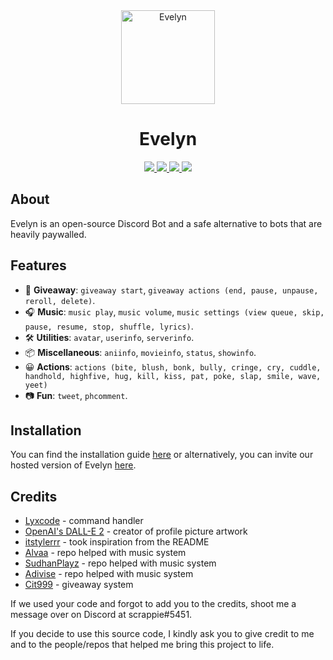 <div align=center>
  <a href="logo">
    <img src="https://cdn.discordapp.com/attachments/925125325107658832/1009974907377033216/dalle_girl_v2.png" alt="Evelyn" height="150px" width="150px"
  ></a>
  
</div>
  <h1 align=center>Evelyn</h1>

  <div align=center>
    <a href="https://github.com/discordjs">
      <img src="https://img.shields.io/badge/discord.js-v14.2.0-blue.svg?logo=npm">
    </a>

  <a href="#">
  <img src="https://img.shields.io/github/issues/notscrappie/Evelyn"
  </a>

  <a href="https://github.com/cryolabs/Evelyn">
  <img src="https://img.shields.io/github/stars/notscrappie/Evelyn"
  </a>

  <a href="https://discord.gg/HwkDSs7X82">
    <img src="https://img.shields.io/discord/838499177243738172?color=5865F2&logo=discord&logoColor=white"/>
   </a>
</div>

## About

Evelyn is an open-source Discord Bot and a safe alternative to bots that are heavily paywalled.

## Features

- 🎉 **Giveaway**: `giveaway start`, `giveaway actions (end, pause, unpause, reroll, delete)`.
- 🎧 **Music**: `music play`, `music volume`, `music settings (view queue, skip, pause, resume, stop, shuffle, lyrics)`.
- 🛠️ **Utilities**: `avatar`, `userinfo`, `serverinfo`.
- 📦 **Miscellaneous**: `aniinfo`, `movieinfo`, `status`, `showinfo`.
- 😀 **Actions**: `actions (bite, blush, bonk, bully, cringe, cry, cuddle, handhold, highfive, hug, kill, kiss, pat, poke, slap, smile, wave, yeet)`
- 📷 **Fun**: `tweet`, `phcomment`.

## Installation

You can find the installation guide [here](https://docs.evelynbot.ml) or alternatively, you can invite our hosted version of Evelyn [here](https://discord.com/oauth2/authorize?client_id=832289090128969787&permissions=8&scope=bot%20applications.commands).

## Credits

- [Lyxcode](https://youtube.com/c/Lyxcode) - command handler
- [OpenAI's DALL-E 2](https://www.openai.com/dall-e-2) - creator of profile picture artwork
- [itstylerrr](https://github.com/itstylerrr/Valiant) - took inspiration from the README
- [Alvaa](https://github.com/Allvaa/lavalink-musicbot) - repo helped with music system
- [SudhanPlayz](https://github.com/SudhanPlayz/Discord-MusicBot) - repo helped with music system
- [Adivise](https://github.com/Adivise/NanoSpacePlus) - repo helped with music system
- [Cit999](https://github.com/cit999/djs-projects/tree/master/Giveaway%20System) - giveaway system

If we used your code and forgot to add you to the credits, shoot me a message over on Discord at scrappie#5451.

If you decide to use this source code, I kindly ask you to give credit to me and to the people/repos that helped me bring this project to life.
